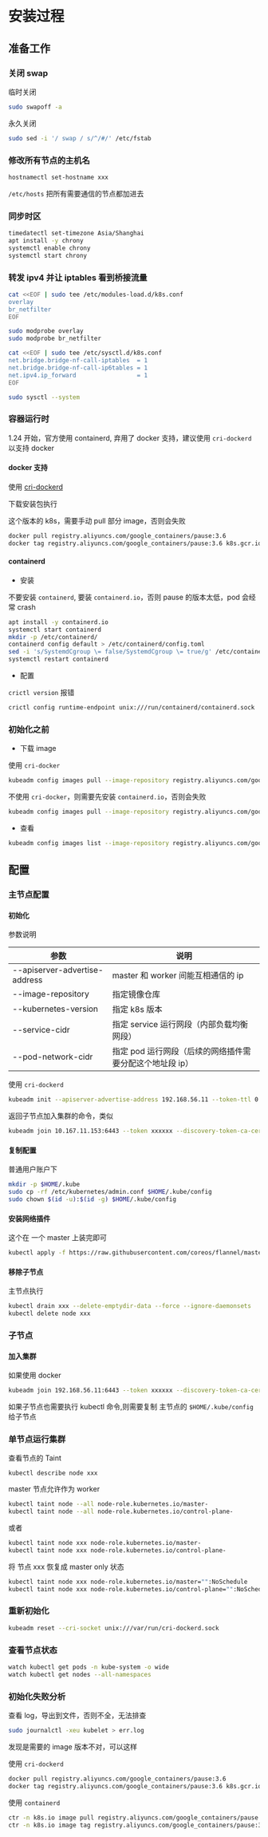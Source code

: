 # 安装过程

## 准备工作

### 关闭 swap

临时关闭

```bash
sudo swapoff -a
```

永久关闭

```bash
sudo sed -i '/ swap / s/^/#/' /etc/fstab
```

### 修改所有节点的主机名

```sh
hostnamectl set-hostname xxx
```

`/etc/hosts` 把所有需要通信的节点都加进去

### 同步时区

```sh
timedatectl set-timezone Asia/Shanghai
apt install -y chrony
systemctl enable chrony
systemctl start chrony
```

### 转发 ipv4 并让 iptables 看到桥接流量

```sh
cat <<EOF | sudo tee /etc/modules-load.d/k8s.conf
overlay
br_netfilter
EOF

sudo modprobe overlay
sudo modprobe br_netfilter

cat <<EOF | sudo tee /etc/sysctl.d/k8s.conf
net.bridge.bridge-nf-call-iptables  = 1
net.bridge.bridge-nf-call-ip6tables = 1
net.ipv4.ip_forward                 = 1
EOF

sudo sysctl --system
```

### 容器运行时

1.24 开始，官方使用 containerd, 弃用了 docker 支持，建议使用 `cri-dockerd` 以支持 docker

#### docker 支持

使用 [cri-dockerd](https://github.com/Mirantis/cri-dockerd)

下载安装包执行

这个版本的 k8s，需要手动 pull 部分 image，否则会失败

```sh
docker pull registry.aliyuncs.com/google_containers/pause:3.6
docker tag registry.aliyuncs.com/google_containers/pause:3.6 k8s.gcr.io/pause:3.6
```

#### containerd

- 安装

不要安装 `containerd`, 要装 `containerd.io`，否则 pause 的版本太低，pod 会经常 crash

```sh
apt install -y containerd.io
systemctl start containerd
mkdir -p /etc/containerd/
containerd config default > /etc/containerd/config.toml
sed -i 's/SystemdCgroup \= false/SystemdCgroup \= true/g' /etc/containerd/config.toml
systemctl restart containerd
```

- 配置

`crictl version` 报错

```sh
crictl config runtime-endpoint unix:///run/containerd/containerd.sock
```

### 初始化之前

- 下载 image

使用 `cri-docker`

```sh
kubeadm config images pull --image-repository registry.aliyuncs.com/google_containers --kubernetes-version v1.24.3 --cri-socket unix:///var/run/cri-dockerd.sock
```

不使用 `cri-docker`，则需要先安装 `containerd.io`，否则会失败

```sh
kubeadm config images pull --image-repository registry.aliyuncs.com/google_containers --kubernetes-version v1.24.3
```

- 查看

```sh
kubeadm config images list --image-repository registry.aliyuncs.com/google_containers --kubernetes-version v1.24.3
```

## 配置

### 主节点配置

#### 初始化

参数说明

| 参数                          | 说明                                                     |
| ----------------------------- | -------------------------------------------------------- |
| --apiserver-advertise-address | master 和 worker 间能互相通信的 ip                       |
| --image-repository            | 指定镜像仓库                                             |
| --kubernetes-version          | 指定 k8s 版本                                            |
| --service-cidr                | 指定 service 运行网段（内部负载均衡网段）                |
| --pod-network-cidr            | 指定 pod 运行网段（后续的网络插件需要分配这个地址段 ip） |

使用 `cri-dockerd`

```sh
kubeadm init --apiserver-advertise-address 192.168.56.11 --token-ttl 0 --image-repository registry.aliyuncs.com/google_containers --service-cidr 10.96.0.0/16 --pod-network-cidr 10.244.0.0/16 --ignore-preflight-errors all --kubernetes-version v1.24.3 --cri-socket unix:///var/run/cri-dockerd.sock
```

返回子节点加入集群的命令，类似

```bash
kubeadm join 10.167.11.153:6443 --token xxxxxx --discovery-token-ca-cert-hash sha256:yyyyy
```

#### 复制配置

普通用户账户下

```bash
mkdir -p $HOME/.kube
sudo cp -rf /etc/kubernetes/admin.conf $HOME/.kube/config
sudo chown $(id -u):$(id -g) $HOME/.kube/config
```

#### 安装网络插件

这个在 一个 master 上装完即可

```bash
kubectl apply -f https://raw.githubusercontent.com/coreos/flannel/master/Documentation/kube-flannel.yml
```

#### 移除子节点

主节点执行

```bash
kubectl drain xxx --delete-emptydir-data --force --ignore-daemonsets
kubectl delete node xxx
```

### 子节点

#### 加入集群

如果使用 docker

```bash
kubeadm join 192.168.56.11:6443 --token xxxxxx --discovery-token-ca-cert-hash sha256:yyyyy --cri-socket unix:///var/run/cri-dockerd.sock
```

如果子节点也需要执行 kubectl 命令,则需要复制 主节点的 `$HOME/.kube/config` 给子节点

### 单节点运行集群

查看节点的 Taint

```sj
kubectl describe node xxx
```

master 节点允许作为 worker

```bash
kubectl taint node --all node-role.kubernetes.io/master-
kubectl taint node --all node-role.kubernetes.io/control-plane-
```

或者

```sh
kubectl taint node xxx node-role.kubernetes.io/master-
kubectl taint node xxx node-role.kubernetes.io/control-plane-
```

将 节点 xxx 恢复成 master only 状态

```bash
kubectl taint node xxx node-role.kubernetes.io/master="":NoSchedule
kubectl taint node xxx node-role.kubernetes.io/control-plane="":NoSchedule
```

### 重新初始化

```sh
kubeadm reset --cri-socket unix:///var/run/cri-dockerd.sock
```

### 查看节点状态

```bash
watch kubectl get pods -n kube-system -o wide
watch kubectl get nodes --all-namespaces
```

### 初始化失败分析

查看 log，导出到文件，否则不全，无法排查

```sh
sudo journalctl -xeu kubelet > err.log
```

发现是需要的 image 版本不对，可以这样

使用 `cri-dockerd`

```sh
docker pull registry.aliyuncs.com/google_containers/pause:3.6
docker tag registry.aliyuncs.com/google_containers/pause:3.6 k8s.gcr.io/pause:3.6
```

使用 `containerd`

```sh
ctr -n k8s.io image pull registry.aliyuncs.com/google_containers/pause:3.6
ctr -n k8s.io image tag registry.aliyuncs.com/google_containers/pause:3.6 k8s.gcr.io/pause:3.6
```
